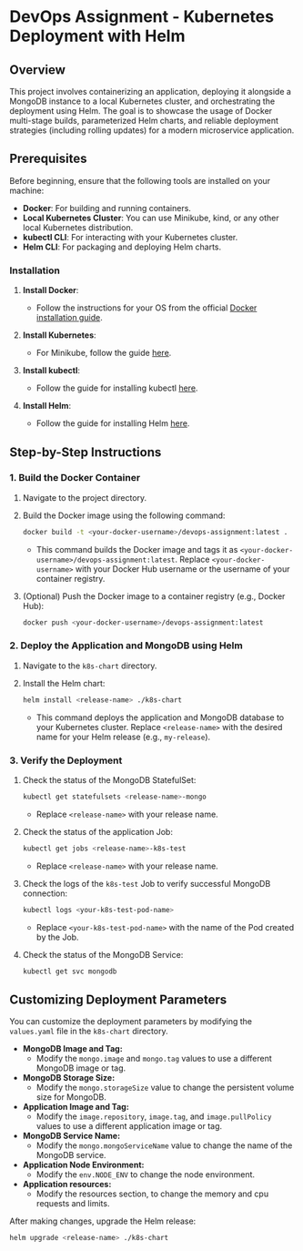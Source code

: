 # DevOps Assignment - Kubernetes Deployment with Helm

## Overview
This project involves containerizing an application, deploying it alongside a MongoDB instance to a local Kubernetes cluster, and orchestrating the deployment using Helm. The goal is to showcase the usage of Docker multi-stage builds, parameterized Helm charts, and reliable deployment strategies (including rolling updates) for a modern microservice application.

## Prerequisites
Before beginning, ensure that the following tools are installed on your machine:
- **Docker**: For building and running containers.
- **Local Kubernetes Cluster**: You can use Minikube, kind, or any other local Kubernetes distribution.
- **kubectl CLI**: For interacting with your Kubernetes cluster.
- **Helm CLI**: For packaging and deploying Helm charts.

### Installation
1. **Install Docker**:
   - Follow the instructions for your OS from the official [Docker installation guide](https://docs.docker.com/get-docker/).

2. **Install Kubernetes**:
   - For Minikube, follow the guide [here](https://minikube.sigs.k8s.io/docs/).

3. **Install kubectl**:
   - Follow the guide for installing kubectl [here](https://kubernetes.io/docs/tasks/tools/install-kubectl/).

4. **Install Helm**:
   - Follow the guide for installing Helm [here](https://helm.sh/docs/intro/install/).


## Step-by-Step Instructions

### 1. Build the Docker Container

1.  Navigate to the project directory.
2.  Build the Docker image using the following command:

    ```bash
    docker build -t <your-docker-username>/devops-assignment:latest .
    ```

    * This command builds the Docker image and tags it as `<your-docker-username>/devops-assignment:latest`. Replace `<your-docker-username>` with your Docker Hub username or the username of your container registry.

3.  (Optional) Push the Docker image to a container registry (e.g., Docker Hub):

    ```bash
    docker push <your-docker-username>/devops-assignment:latest
    ```

### 2. Deploy the Application and MongoDB using Helm

1.  Navigate to the `k8s-chart` directory.
2.  Install the Helm chart:

    ```bash
    helm install <release-name> ./k8s-chart
    ```

    * This command deploys the application and MongoDB database to your Kubernetes cluster. Replace `<release-name>` with the desired name for your Helm release (e.g., `my-release`).

### 3. Verify the Deployment

1.  Check the status of the MongoDB StatefulSet:

    ```bash
    kubectl get statefulsets <release-name>-mongo
    ```

    * Replace `<release-name>` with your release name.

2.  Check the status of the application Job:

    ```bash
    kubectl get jobs <release-name>-k8s-test
    ```
    * Replace `<release-name>` with your release name.

3.  Check the logs of the `k8s-test` Job to verify successful MongoDB connection:

    ```bash
    kubectl logs <your-k8s-test-pod-name>
    ```

    * Replace `<your-k8s-test-pod-name>` with the name of the Pod created by the Job.

4.  Check the status of the MongoDB Service:

    ```bash
    kubectl get svc mongodb
    ```

## Customizing Deployment Parameters

You can customize the deployment parameters by modifying the `values.yaml` file in the `k8s-chart` directory.

* **MongoDB Image and Tag:**
    * Modify the `mongo.image` and `mongo.tag` values to use a different MongoDB image or tag.
* **MongoDB Storage Size:**
    * Modify the `mongo.storageSize` value to change the persistent volume size for MongoDB.
* **Application Image and Tag:**
    * Modify the `image.repository`, `image.tag`, and `image.pullPolicy` values to use a different application image or tag.
* **MongoDB Service Name:**
    * Modify the `mongo.mongoServiceName` value to change the name of the MongoDB service.
* **Application Node Environment:**
    * Modify the `env.NODE_ENV` to change the node environment.
* **Application resources:**
    * Modify the resources section, to change the memory and cpu requests and limits.

After making changes, upgrade the Helm release:

```bash
helm upgrade <release-name> ./k8s-chart
```